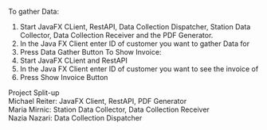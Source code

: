 To gather Data:  
1. Start JavaFX CLient, RestAPI, Data Collection Dispatcher, Station Data Collector, Data Collection Receiver and the PDF Generator.  
2. In the Java FX Client enter ID of customer you want to gather Data for  
3. Press Data Gather Button
To Show Invoice:  
1. Start JavaFX CLient and RestAPI  
2. In the Java FX Client enter ID of customer you want to see the invoice of  
3. Press Show Invoice Button   

Project Split-up   
Michael Reiter: JavaFX Client, RestAPI, PDF Generator  
Maria Mirnic: Station Data Collector, Data Collection Receiver  
Nazia Nazari: Data Collection Dispatcher  
